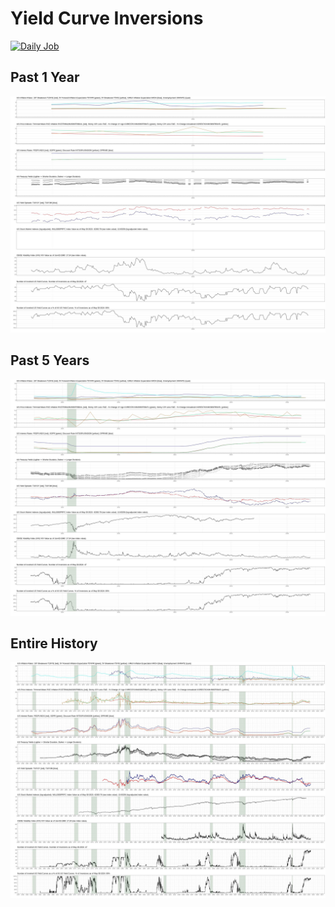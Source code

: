 # Yield Curve Inversions

[![Daily Job](https://github.com/johnsonshi/yield-curve/actions/workflows/main.yml/badge.svg)](https://github.com/johnsonshi/yield-curve/actions/workflows/main.yml)

## Past 1 Year

![](./img/yc_1.jpg)

## Past 5 Years

![](./img/yc_5.jpg)

## Entire History

![](./img/yc_all.jpg)
